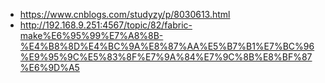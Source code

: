 - https://www.cnblogs.com/studyzy/p/8030613.html
- http://192.168.9.251:4567/topic/82/fabric-make%E6%95%99%E7%A8%8B-%E4%B8%8D%E4%BC%9A%E8%87%AA%E5%B7%B1%E7%BC%96%E9%95%9C%E5%83%8F%E7%9A%84%E7%9C%8B%E8%BF%87%E6%9D%A5